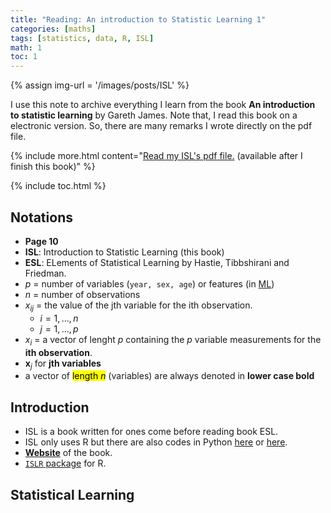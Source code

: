 ```yaml
---
title: "Reading: An introduction to Statistic Learning 1" 
categories: [maths]
tags: [statistics, data, R, ISL]
math: 1
toc: 1
---
```


{% assign img-url = '/images/posts/ISL' %}

I use this note to archive everything I learn from the book **An introduction to statistic learning** by Gareth James. Note that, I read this book on a electronic version. So, there are many remarks I wrote directly on the pdf file.

{% include more.html content="[Read my ISL's pdf file.](/files/ISL_thi_notes.pdf) (available after I finish this book)" %}

{% include toc.html %}

## Notations 

- **Page 10**
- **ISL**: Introduction to Statistic Learning (this book)
- **ESL**: ELements of Statistical Learning by Hastie, Tibbshirani and Friedman.
- $p$ = number of variables (`year, sex, age`) or features (in [ML](/tags#ml-coursera))
- $n$ = number of observations
- $x_{ij}$ = the value of the jth variable for the ith observation.
	- $i=1,\ldots,n$
	- $j=1,\ldots,p$
- $x_i$ = a vector of lenght $p$ containing the $p$ variable measurements for the **ith observation**.
- $\mathbf{x}_j$ for **jth variables**
- a vector of <mark>length $n$</mark> (variables) are always denoted in **lower case bold**


## Introduction

- ISL is a book written for ones come before reading book ESL.
- ISL only uses R but there are also codes in Python [here](https://github.com/tdpetrou/Machine-Learning-Books-With-Python/tree/master/Introduction%20to%20Statistical%20Learning) or [here](https://github.com/JWarmenhoven/ISLR-python).
- **[Website](http://www-bcf.usc.edu/~gareth/ISL/)** of the book.
- [`ISLR` package](https://cran.r-project.org/web/packages/ISLR/index.html) for R.


## Statistical Learning



